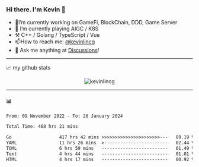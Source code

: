 ### Hi there. I'm Kevin 👋

- 🔭I’m currently working on GameFi, BlockChain, DDD, Game Server
- 🌱 I’m currently playing AIGC / K8S
-   :hammer_and_pick: C++ / Golang / TypeScript / Vue
- 📫How to reach me: [@kevinlincg](https://twitter.com/kevinlincg) 
-   :thought_balloon: Ask me anything at [Discussions](https://github.com/kevinlincg/kevinlincg/discussions/new)!

---

📈 my github stats

<p align="center"> <img src="https://github-readme-stats-ouuan.vercel.app/api?username=kevinlincg&theme=dark&show_icons=true&count_private=true" alt="kevinlincg" />

---

#### :bar_chart: 

<!--START_SECTION:waka-->

```txt
From: 09 November 2022 - To: 26 January 2024

Total Time: 468 hrs 21 mins

Go                  417 hrs 42 mins >>>>>>>>>>>>>>>>>>>>>>---   89.19 %
YAML                11 hrs 26 mins  >------------------------   02.44 %
TOML                6 hrs 59 mins   -------------------------   01.49 %
Text                4 hrs 44 mins   -------------------------   01.01 %
HTML                4 hrs 17 mins   -------------------------   00.92 %
```

<!--END_SECTION:waka-->

